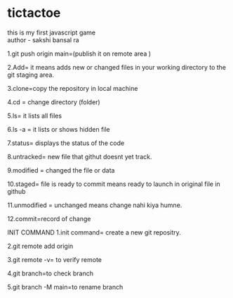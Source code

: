 # tictactoe
this is my first javascript game<br>
author - sakshi bansal ra

1.git push origin main=(publish it on remote area )

2.Add= it means adds new or changed files in your working directory to the git staging area.
 <!-- (git add filename or. (means all changed at once)) -->

3.clone=copy the repository in local machine
<!-- by copying the https link (git Clone link)it add that file in vs code. -->

4.cd = change directory (folder) 
<!-- cd tic tac toe -->
<!-- folder k andar jatee h to cd use kurte h -->

5.ls= it lists all files

6.ls -a = it lists or shows hidden file

7.status= displays the status of the code
<!-- git status -->

<!-- when modified the file then we have to add and commit so that it can be staged  -->

8.untracked= new file that githut doesnt yet track.
<!-- means github new file samjhta h -->

9.modified = changed the file or data

10.staged= file is ready to commit means ready to launch in original file in github

11.unmodified = unchanged means change nahi kiya humne.

12.commit=record of change
<!--sytanx= (git commit -m "user requirement useful message should be added") m -->

INIT COMMAND
1.init command= create a new git repositry.

2.git remote add origin <link>
<!-- git remote add means adding remote add kurna chahte h and call it origin with link -->

3.git remote -v= to verify remote

4.git branch=to check branch 
<!-- means hum konse branch p h -->

5.git branch -M main=to rename branch